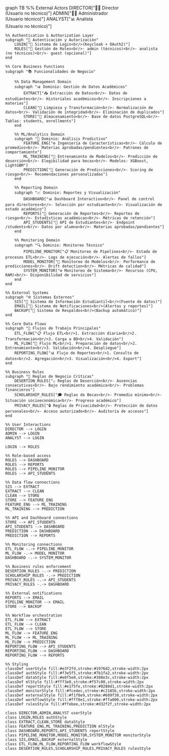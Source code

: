 graph TB
    %% External Actors
    DIRECTOR["👨‍💼 Director<br/>(Usuario no técnico)"]
    ADMIN["👨‍💻 Administrador<br/>(Usuario técnico)"]
    ANALYST["📊 Analista<br/>(Usuario no técnico)"]
    
    %% Authentication & Authorization Layer
    subgraph "🔐 Autenticación y Autorización"
        LOGIN["🔑 Sistema de Login<br/>(Keycloak + OAuth2)"]
        ROLES["👥 Gestión de Roles<br/>- admin (técnicos)<br/>- analista (no técnicos)<br/>- guest (opcional)"]
    end
    
    %% Core Business Functions
    subgraph "📚 Funcionalidades de Negocio"
        
        %% Data Management Domain
        subgraph "📊 Dominio: Gestión de Datos Académicos"
            EXTRACT["📥 Extracción de Datos<br/>- Datos de estudiantes<br/>- Historiales académicos<br/>- Inscripciones a materias"]
            CLEAN["🧹 Limpieza y Transformación<br/>- Normalización de datos<br/>- Validación de integridad<br/>- Eliminación de duplicados"]
            STORE["💾 Almacenamiento<br/>- Base de datos PostgreSQL<br/>- Tablas: students, enrollments"]
        end
        
        %% ML/Analytics Domain  
        subgraph "🤖 Dominio: Análisis Predictivo"
            FEATURE_ENG["⚙️ Ingeniería de Características<br/>- Cálculo de promedios<br/>- Materias aprobadas/pendientes<br/>- Patrones de comportamiento"]
            ML_TRAINING["🎯 Entrenamiento de Modelos<br/>- Predicción de deserción<br/>- Elegibilidad para becas<br/>- Modelos: XGBoost, LightGBM"]
            PREDICTION["🔮 Generación de Predicciones<br/>- Scoring de riesgo<br/>- Recomendaciones personalizadas"]
        end
        
        %% Reporting Domain
        subgraph "📈 Dominio: Reportes y Visualización"
            DASHBOARD["📊 Dashboard Interactivo<br/>- Panel de control para directores<br/>- Selección por estudiante<br/>- Visualización de estado académico"]
            REPORTS["📄 Generación de Reportes<br/>- Reportes de riesgo<br/>- Estadísticas académicas<br/>- Métricas de retención"]
            API_STUDENTS["🔗 API de Estudiantes<br/>- Endpoint /students<br/>- Datos por alumno<br/>- Materias aprobadas/pendientes"]
        end
        
        %% Monitoring Domain
        subgraph "🔍 Dominio: Monitoreo Técnico"
            PIPELINE_MONITOR["📋 Monitoreo de Pipelines<br/>- Estado de procesos ETL<br/>- Logs de ejecución<br/>- Alertas de fallos"]
            MODEL_MONITOR["🎯 Monitoreo de Modelos<br/>- Performance de predicciones<br/>- Drift detection<br/>- Métricas de calidad"]
            SYSTEM_MONITOR["⚙️ Monitoreo de Sistema<br/>- Recursos (CPU, RAM)<br/>- Disponibilidad de servicios"]
        end
    end
    
    %% External Systems
    subgraph "🌐 Sistemas Externos"
        SIS["🏫 Sistema de Información Estudiantil<br/>(Fuente de datos)"]
        EMAIL["📧 Sistema de Notificaciones<br/>(Alertas y reportes)"]
        BACKUP["💾 Sistema de Respaldos<br/>(Backup automático)"]
    end
    
    %% Core Data Flows
    subgraph "🔄 Flujos de Trabajo Principales"
        ETL_FLOW["📋 Flujo ETL<br/>1. Extracción diaria<br/>2. Transformación<br/>3. Carga a BD<br/>4. Validación"]
        ML_FLOW["🤖 Flujo ML<br/>1. Preparación de datos<br/>2. Entrenamiento<br/>3. Validación<br/>4. Despliegue"]
        REPORTING_FLOW["📊 Flujo de Reportes<br/>1. Consulta de datos<br/>2. Agregación<br/>3. Visualización<br/>4. Export"]
    end
    
    %% Business Rules
    subgraph "📏 Reglas de Negocio Críticas"
        DESERTION_RULES["⚠️ Reglas de Deserción<br/>- Ausencias consecutivas<br/>- Bajo rendimiento académico<br/>- Problemas financieros"]
        SCHOLARSHIP_RULES["🎓 Reglas de Becas<br/>- Promedio mínimo<br/>- Situación socioeconómica<br/>- Progreso académico"]
        PRIVACY_RULES["🔒 Reglas de Privacidad<br/>- Protección de datos personales<br/>- Acceso autorizado<br/>- Auditoría de accesos"]
    end
    
    %% User Interactions
    DIRECTOR --> LOGIN
    ADMIN --> LOGIN  
    ANALYST --> LOGIN
    
    LOGIN --> ROLES
    
    %% Role-based access
    ROLES --> DASHBOARD
    ROLES --> REPORTS
    ROLES --> PIPELINE_MONITOR
    ROLES --> API_STUDENTS
    
    %% Data flow connections
    SIS --> EXTRACT
    EXTRACT --> CLEAN
    CLEAN --> STORE
    STORE --> FEATURE_ENG
    FEATURE_ENG --> ML_TRAINING
    ML_TRAINING --> PREDICTION
    
    %% API and Dashboard connections
    STORE --> API_STUDENTS
    API_STUDENTS --> DASHBOARD
    PREDICTION --> DASHBOARD
    PREDICTION --> REPORTS
    
    %% Monitoring connections
    ETL_FLOW -.-> PIPELINE_MONITOR
    ML_FLOW -.-> MODEL_MONITOR
    DASHBOARD -.-> SYSTEM_MONITOR
    
    %% Business rules enforcement
    DESERTION_RULES -.-> PREDICTION
    SCHOLARSHIP_RULES -.-> PREDICTION
    PRIVACY_RULES -.-> API_STUDENTS
    PRIVACY_RULES -.-> DASHBOARD
    
    %% External notifications
    REPORTS --> EMAIL
    PIPELINE_MONITOR --> EMAIL
    STORE --> BACKUP
    
    %% Workflow orchestration
    ETL_FLOW --> EXTRACT
    ETL_FLOW --> CLEAN
    ETL_FLOW --> STORE
    ML_FLOW --> FEATURE_ENG
    ML_FLOW --> ML_TRAINING
    ML_FLOW --> PREDICTION
    REPORTING_FLOW --> API_STUDENTS
    REPORTING_FLOW --> DASHBOARD
    REPORTING_FLOW --> REPORTS
    
    %% Styling
    classDef userStyle fill:#e3f2fd,stroke:#1976d2,stroke-width:2px
    classDef authStyle fill:#f3e5f5,stroke:#7b1fa2,stroke-width:2px
    classDef dataStyle fill:#e8f5e8,stroke:#388e3c,stroke-width:2px
    classDef mlStyle fill:#fff3e0,stroke:#f57c00,stroke-width:2px
    classDef reportStyle fill:#e1f5fe,stroke:#0288d1,stroke-width:2px
    classDef monitorStyle fill:#fce4ec,stroke:#c2185b,stroke-width:2px
    classDef externalStyle fill:#f1f8e9,stroke:#689f38,stroke-width:2px
    classDef workflowStyle fill:#fff8e1,stroke:#ffa000,stroke-width:2px
    classDef rulesStyle fill:#ffebee,stroke:#d32f2f,stroke-width:2px
    
    class DIRECTOR,ADMIN,ANALYST userStyle
    class LOGIN,ROLES authStyle
    class EXTRACT,CLEAN,STORE dataStyle
    class FEATURE_ENG,ML_TRAINING,PREDICTION mlStyle
    class DASHBOARD,REPORTS,API_STUDENTS reportStyle
    class PIPELINE_MONITOR,MODEL_MONITOR,SYSTEM_MONITOR monitorStyle
    class SIS,EMAIL,BACKUP externalStyle
    class ETL_FLOW,ML_FLOW,REPORTING_FLOW workflowStyle
    class DESERTION_RULES,SCHOLARSHIP_RULES,PRIVACY_RULES rulesStyle